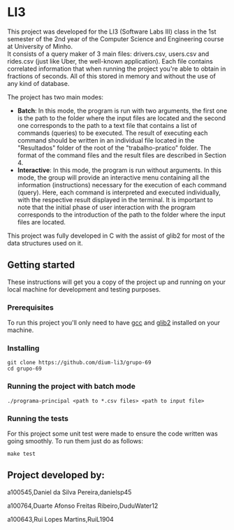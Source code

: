 # LI3

This project was developed for the LI3 (Software Labs III) class in the 1st semester of the 2nd year of the Computer Science and Engineering course at University of Minho. <br>
It consists of a query maker of 3 main files: drivers.csv, users.csv and rides.csv (just like Uber, the well-known application).
Each file contains correlated information that when running the project you're able to obtain in fractions of seconds. All of this stored in memory and without the use of any kind of database. <br>

The project has two main modes:<br>
- __Batch__: In this mode, the program is run with two arguments, the first one is the path to the folder where the input files are located and the second one corresponds to the path to a text file that contains a list of commands (queries) to be executed. The result of executing each command should be written in an individual file located in the "Resultados" folder of the root of the "trabalho-pratico" folder. The format of the command files and the result files are described in Section 4.<br>
- __Interactive__: In this mode, the program is run without arguments. In this mode, the group will provide an interactive menu containing all the information (instructions) necessary for the execution of each command (query). Here, each command is interpreted and executed individually, with the respective result displayed in the terminal. It is important to note that the initial phase of user interaction with the program corresponds to the introduction of the path to the folder where the input files are located.<br>

This project was fully developed in C with the assist of glib2 for most of the data structures used on it.

## Getting started

These instructions will get you a copy of the project up and running on your local machine for development and testing purposes.

### Prerequisites

To run this project you'll only need to have [gcc](https://gcc.gnu.org/) and [glib2](https://docs.gtk.org/glib/) installed on your machine.

### Installing

```
git clone https://github.com/dium-li3/grupo-69
cd grupo-69
```

### Running the project with batch mode
```
./programa-principal <path to *.csv files> <path to input file>
```

### Running the tests
For this project some unit test were made to ensure the code written was going smoothly.
To run them just do as follows:
```
make test
```

## Project developed by:

a100545,Daniel da Silva Pereira,danielsp45 

a100764,Duarte Afonso Freitas Ribeiro,DuduWater12 

a100643,Rui Lopes Martins,RuiL1904 

